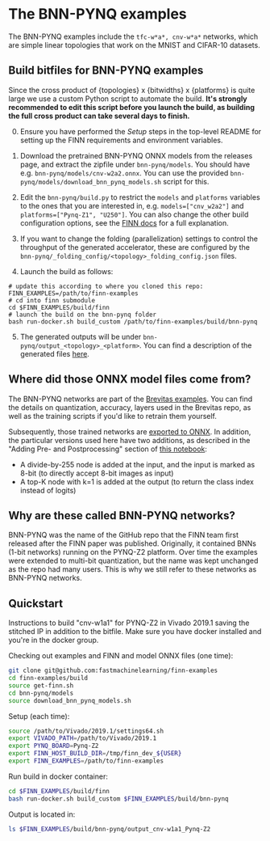 # The BNN-PYNQ examples

The BNN-PYNQ examples include the `tfc-w*a*, cnv-w*a*` networks, which are
simple linear topologies that work on the MNIST and CIFAR-10 datasets.

## Build bitfiles for BNN-PYNQ examples

Since the cross product of {topologies} x {bitwidths} x {platforms} is
quite large we use a custom Python script to automate the build.
**It's strongly recommended to edit this script before you launch the build,
as building the full cross product can take several days to finish.**

0. Ensure you have performed the *Setup* steps in the top-level README for setting up the FINN requirements and environment variables.

1. Download the pretrained BNN-PYNQ ONNX models from the releases page, and extract
the zipfile under `bnn-pynq/models`. You should have e.g. `bnn-pynq/models∕cnv-w2a2.onnx`.
You can use the provided `bnn-pynq/models/download_bnn_pynq_models.sh` script for this.

2. Edit the `bnn-pynq/build.py` to restrict the `models` and `platforms` variables to
the ones that you are interested in, e.g. `models=["cnv_w2a2"]` and
`platforms=["Pynq-Z1", "U250"]`. You can also change the other build
configuration options, see the [FINN docs](https://finn-dev.readthedocs.io/en/latest/source_code/finn.util.html#finn.util.build_dataflow.DataflowBuildConfig)
for a full explanation.

3. If you want to change the folding (parallelization) settings to control the throughput of the generated accelerator, these
are configured by the `bnn-pynq/_folding_config/<topology>_folding_config.json` files.

4. Launch the build as follows:
```shell
# update this according to where you cloned this repo:
FINN_EXAMPLES=/path/to/finn-examples
# cd into finn submodule
cd $FINN_EXAMPLES/build/finn
# launch the build on the bnn-pynq folder
bash run-docker.sh build_custom /path/to/finn-examples/build/bnn-pynq
```

5. The generated outputs will be under `bnn-pynq/output_<topology>_<platform>`. You can find a description of the generated files [here](https://finn-dev.readthedocs.io/en/latest/command_line.html#simple-dataflow-build-mode).

## Where did those ONNX model files come from?

The BNN-PYNQ networks are part of the
[Brevitas examples](https://github.com/Xilinx/brevitas/tree/master/brevitas_examples/bnn_pynq). You can find the details on quantization, accuracy, layers used in the Brevitas repo, as well as the training scripts if you'd like to retrain them yourself.

Subsequently, those trained networks are [exported to ONNX](https://github.com/Xilinx/finn/blob/master/notebooks/basics/1_brevitas_network_import.ipynb). In addition, the particular versions
used here have two additions, as described in the "Adding Pre- and Postprocessing" section of [this notebook](https://github.com/Xilinx/finn/blob/master/notebooks/end2end_example/bnn-pynq/tfc_end2end_example.ipynb):

* A divide-by-255 node is added at the input, and the input is marked as 8-bit (to directly accept 8-bit images as input)
* A top-K node with k=1 is added at the output (to return the class index instead of logits)

## Why are these called BNN-PYNQ networks?

BNN-PYNQ was the name of the GitHub repo that the FINN team first
released after the FINN paper was published. Originally, it contained
BNNs (1-bit networks) running on the PYNQ-Z2 platform. Over time the
examples were extended to multi-bit quantization,
but the name was kept unchanged as the repo had many users.
This is why we still refer to these networks as BNN-PYNQ networks.

## Quickstart
Instructions to build "cnv-w1a1" for PYNQ-Z2 in Vivado 2019.1 saving the 
stitched IP in addition to the bitfile. Make sure you have docker installed 
and you're in the docker group.

Checking out examples and FINN and model ONNX files (one time):
```bash
git clone git@github.com:fastmachinelearning/finn-examples
cd finn-examples/build
source get-finn.sh
cd bnn-pynq/models
source download_bnn_pynq_models.sh
```

Setup (each time):
```bash
source /path/to/Vivado/2019.1/settings64.sh 
export VIVADO_PATH=/path/to/Vivado/2019.1
export PYNQ_BOARD=Pynq-Z2
export FINN_HOST_BUILD_DIR=/tmp/finn_dev_${USER}
export FINN_EXAMPLES=/path/to/finn-examples
```

Run build in docker container:
```bash
cd $FINN_EXAMPLES/build/finn
bash run-docker.sh build_custom $FINN_EXAMPLES/build/bnn-pynq
```

Output is located in:
```bash
ls $FINN_EXAMPLES/build/bnn-pynq/output_cnv-w1a1_Pynq-Z2
```
